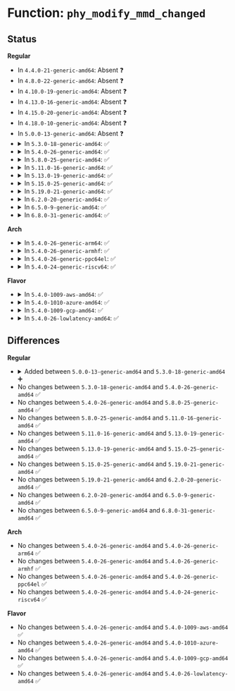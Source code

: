 # Function: <code>phy_modify_mmd_changed</code>

## Status
<b>Regular</b>
<ul>
<li>
In <code>4.4.0-21-generic-amd64</code>: Absent ❓
</li>
<li>
In <code>4.8.0-22-generic-amd64</code>: Absent ❓
</li>
<li>
In <code>4.10.0-19-generic-amd64</code>: Absent ❓
</li>
<li>
In <code>4.13.0-16-generic-amd64</code>: Absent ❓
</li>
<li>
In <code>4.15.0-20-generic-amd64</code>: Absent ❓
</li>
<li>
In <code>4.18.0-10-generic-amd64</code>: Absent ❓
</li>
<li>
In <code>5.0.0-13-generic-amd64</code>: Absent ❓
</li>
<li>
<details>
<summary>In <code>5.3.0-18-generic-amd64</code>: ✅</summary>

```c
int phy_modify_mmd_changed(struct phy_device * phydev, int devad, u32 regnum, u16 mask, u16 set)
```

```json
{
  "name": "phy_modify_mmd_changed",
  "collision_type": "Unique Global",
  "inline_type": "No",
  "funcs": [
    {
      "addr": 18446744071586803872,
      "name": "phy_modify_mmd_changed",
      "external": true,
      "loc": "drivers/net/phy/phy-core.c:590",
      "file": "drivers/net/phy/phy-core.c",
      "inline": "seen, unknown",
      "caller_inline": [],
      "caller_func": [
        "drivers/net/phy/phy-c45.c:genphy_c45_an_config_aneg",
        "drivers/net/phy/phy-c45.c:genphy_c45_an_config_aneg",
        "drivers/net/phy/phy_device.c:genphy_config_eee_advert"
      ]
    }
  ],
  "symbols": [
    {
      "addr": 18446744071586803872,
      "name": "phy_modify_mmd_changed",
      "section": ".text",
      "bind": "STB_GLOBAL",
      "size": 104
    }
  ]
}
```
</details>
</li>
<li>
<details>
<summary>In <code>5.4.0-26-generic-amd64</code>: ✅</summary>

```c
int phy_modify_mmd_changed(struct phy_device * phydev, int devad, u32 regnum, u16 mask, u16 set)
```

```json
{
  "name": "phy_modify_mmd_changed",
  "collision_type": "Unique Global",
  "inline_type": "No",
  "funcs": [
    {
      "addr": 18446744071586949968,
      "name": "phy_modify_mmd_changed",
      "external": true,
      "loc": "drivers/net/phy/phy-core.c:629",
      "file": "drivers/net/phy/phy-core.c",
      "inline": "seen, unknown",
      "caller_inline": [],
      "caller_func": [
        "drivers/net/phy/phy-c45.c:genphy_c45_an_config_aneg",
        "drivers/net/phy/phy-c45.c:genphy_c45_an_config_aneg",
        "drivers/net/phy/phy_device.c:genphy_config_eee_advert"
      ]
    }
  ],
  "symbols": [
    {
      "addr": 18446744071586949968,
      "name": "phy_modify_mmd_changed",
      "section": ".text",
      "bind": "STB_GLOBAL",
      "size": 104
    }
  ]
}
```
</details>
</li>
<li>
<details>
<summary>In <code>5.8.0-25-generic-amd64</code>: ✅</summary>

```c
int phy_modify_mmd_changed(struct phy_device * phydev, int devad, u32 regnum, u16 mask, u16 set)
```

```json
{
  "name": "phy_modify_mmd_changed",
  "collision_type": "Unique Global",
  "inline_type": "No",
  "funcs": [
    {
      "addr": 18446744071587767328,
      "name": "phy_modify_mmd_changed",
      "external": true,
      "loc": "drivers/net/phy/phy-core.c:641",
      "file": "drivers/net/phy/phy-core.c",
      "inline": "seen, unknown",
      "caller_inline": [],
      "caller_func": [
        "drivers/net/phy/phy-c45.c:genphy_c45_an_config_aneg",
        "drivers/net/phy/phy-c45.c:genphy_c45_an_config_aneg",
        "drivers/net/phy/phy_device.c:__genphy_config_aneg"
      ]
    }
  ],
  "symbols": [
    {
      "addr": 18446744071587767328,
      "name": "phy_modify_mmd_changed",
      "section": ".text",
      "bind": "STB_GLOBAL",
      "size": 169
    }
  ]
}
```
</details>
</li>
<li>
<details>
<summary>In <code>5.11.0-16-generic-amd64</code>: ✅</summary>

```c
int phy_modify_mmd_changed(struct phy_device * phydev, int devad, u32 regnum, u16 mask, u16 set)
```

```json
{
  "name": "phy_modify_mmd_changed",
  "collision_type": "Unique Global",
  "inline_type": "No",
  "funcs": [
    {
      "addr": 18446744071587826512,
      "name": "phy_modify_mmd_changed",
      "external": true,
      "loc": "drivers/net/phy/phy-core.c:688",
      "file": "drivers/net/phy/phy-core.c",
      "inline": "seen, unknown",
      "caller_inline": [],
      "caller_func": [
        "drivers/net/phy/phy-c45.c:genphy_c45_an_config_aneg",
        "drivers/net/phy/phy-c45.c:genphy_c45_an_config_aneg",
        "drivers/net/phy/phy_device.c:__genphy_config_aneg"
      ]
    }
  ],
  "symbols": [
    {
      "addr": 18446744071587826512,
      "name": "phy_modify_mmd_changed",
      "section": ".text",
      "bind": "STB_GLOBAL",
      "size": 169
    }
  ]
}
```
</details>
</li>
<li>
<details>
<summary>In <code>5.13.0-19-generic-amd64</code>: ✅</summary>

```c
int phy_modify_mmd_changed(struct phy_device * phydev, int devad, u32 regnum, u16 mask, u16 set)
```

```json
{
  "name": "phy_modify_mmd_changed",
  "collision_type": "Unique Global",
  "inline_type": "No",
  "funcs": [
    {
      "addr": 18446744071587705920,
      "name": "phy_modify_mmd_changed",
      "external": true,
      "loc": "drivers/net/phy/phy-core.c:688",
      "file": "drivers/net/phy/phy-core.c",
      "inline": "seen, unknown",
      "caller_inline": [],
      "caller_func": [
        "drivers/net/phy/phy-c45.c:genphy_c45_an_config_aneg",
        "drivers/net/phy/phy-c45.c:genphy_c45_an_config_aneg",
        "drivers/net/phy/phy_device.c:__genphy_config_aneg"
      ]
    }
  ],
  "symbols": [
    {
      "addr": 18446744071587705920,
      "name": "phy_modify_mmd_changed",
      "section": ".text",
      "bind": "STB_GLOBAL",
      "size": 169
    }
  ]
}
```
</details>
</li>
<li>
<details>
<summary>In <code>5.15.0-25-generic-amd64</code>: ✅</summary>

```c
int phy_modify_mmd_changed(struct phy_device * phydev, int devad, u32 regnum, u16 mask, u16 set)
```

```json
{
  "name": "phy_modify_mmd_changed",
  "collision_type": "Unique Global",
  "inline_type": "No",
  "funcs": [
    {
      "addr": 18446744071588297744,
      "name": "phy_modify_mmd_changed",
      "external": true,
      "loc": "drivers/net/phy/phy-core.c:689",
      "file": "drivers/net/phy/phy-core.c",
      "inline": "seen, unknown",
      "caller_inline": [],
      "caller_func": [
        "drivers/net/phy/phy-c45.c:genphy_c45_an_config_aneg",
        "drivers/net/phy/phy-c45.c:genphy_c45_an_config_aneg",
        "drivers/net/phy/phy_device.c:__genphy_config_aneg"
      ]
    }
  ],
  "symbols": [
    {
      "addr": 18446744071588297744,
      "name": "phy_modify_mmd_changed",
      "section": ".text",
      "bind": "STB_GLOBAL",
      "size": 169
    }
  ]
}
```
</details>
</li>
<li>
<details>
<summary>In <code>5.19.0-21-generic-amd64</code>: ✅</summary>

```c
int phy_modify_mmd_changed(struct phy_device * phydev, int devad, u32 regnum, u16 mask, u16 set)
```

```json
{
  "name": "phy_modify_mmd_changed",
  "collision_type": "Unique Global",
  "inline_type": "No",
  "funcs": [
    {
      "addr": 18446744071589684816,
      "name": "phy_modify_mmd_changed",
      "external": true,
      "loc": "drivers/net/phy/phy-core.c:684",
      "file": "drivers/net/phy/phy-core.c",
      "inline": "seen, unknown",
      "caller_inline": [],
      "caller_func": [
        "drivers/net/phy/phy-c45.c:genphy_c45_an_config_aneg",
        "drivers/net/phy/phy-c45.c:genphy_c45_an_config_aneg",
        "drivers/net/phy/phy-c45.c:genphy_c45_an_config_aneg",
        "drivers/net/phy/phy-c45.c:genphy_c45_an_config_aneg",
        "drivers/net/phy/phy_device.c:__genphy_config_aneg"
      ]
    }
  ],
  "symbols": [
    {
      "addr": 18446744071589684816,
      "name": "phy_modify_mmd_changed",
      "section": ".text",
      "bind": "STB_GLOBAL",
      "size": 180
    }
  ]
}
```
</details>
</li>
<li>
<details>
<summary>In <code>6.2.0-20-generic-amd64</code>: ✅</summary>

```c
int phy_modify_mmd_changed(struct phy_device * phydev, int devad, u32 regnum, u16 mask, u16 set)
```

```json
{
  "name": "phy_modify_mmd_changed",
  "collision_type": "Unique Global",
  "inline_type": "No",
  "funcs": [
    {
      "addr": 18446744071591297856,
      "name": "phy_modify_mmd_changed",
      "external": true,
      "loc": "drivers/net/phy/phy-core.c:767",
      "file": "drivers/net/phy/phy-core.c",
      "inline": "seen, unknown",
      "caller_inline": [],
      "caller_func": [
        "drivers/net/phy/phy-c45.c:genphy_c45_an_config_aneg",
        "drivers/net/phy/phy-c45.c:genphy_c45_an_config_aneg",
        "drivers/net/phy/phy-c45.c:genphy_c45_an_config_aneg",
        "drivers/net/phy/phy-c45.c:genphy_c45_an_config_aneg",
        "drivers/net/phy/phy_device.c:__genphy_config_aneg"
      ]
    }
  ],
  "symbols": [
    {
      "addr": 18446744071591297856,
      "name": "phy_modify_mmd_changed",
      "section": ".text",
      "bind": "STB_GLOBAL",
      "size": 180
    }
  ]
}
```
</details>
</li>
<li>
<details>
<summary>In <code>6.5.0-9-generic-amd64</code>: ✅</summary>

```c
int phy_modify_mmd_changed(struct phy_device * phydev, int devad, u32 regnum, u16 mask, u16 set)
```

```json
{
  "name": "phy_modify_mmd_changed",
  "collision_type": "Unique Global",
  "inline_type": "No",
  "funcs": [
    {
      "addr": 18446744071591656528,
      "name": "phy_modify_mmd_changed",
      "external": true,
      "loc": "drivers/net/phy/phy-core.c:770",
      "file": "drivers/net/phy/phy-core.c",
      "inline": "seen, unknown",
      "caller_inline": [],
      "caller_func": [
        "drivers/net/phy/phy-c45.c:genphy_c45_write_eee_adv",
        "drivers/net/phy/phy-c45.c:genphy_c45_write_eee_adv",
        "drivers/net/phy/phy-c45.c:genphy_c45_an_config_aneg",
        "drivers/net/phy/phy-c45.c:genphy_c45_an_config_aneg",
        "drivers/net/phy/phy-c45.c:genphy_c45_an_config_aneg",
        "drivers/net/phy/phy-c45.c:genphy_c45_an_config_aneg",
        "drivers/net/phy/phy_device.c:genphy_config_eee_advert"
      ]
    }
  ],
  "symbols": [
    {
      "addr": 18446744071591656528,
      "name": "phy_modify_mmd_changed",
      "section": ".text",
      "bind": "STB_GLOBAL",
      "size": 180
    }
  ]
}
```
</details>
</li>
<li>
<details>
<summary>In <code>6.8.0-31-generic-amd64</code>: ✅</summary>

```c
int phy_modify_mmd_changed(struct phy_device * phydev, int devad, u32 regnum, u16 mask, u16 set)
```

```json
{
  "name": "phy_modify_mmd_changed",
  "collision_type": "Unique Global",
  "inline_type": "No",
  "funcs": [
    {
      "addr": 18446744071592398816,
      "name": "phy_modify_mmd_changed",
      "external": true,
      "loc": "drivers/net/phy/phy-core.c:908",
      "file": "drivers/net/phy/phy-core.c",
      "inline": "seen, unknown",
      "caller_inline": [],
      "caller_func": [
        "drivers/net/phy/phy-c45.c:genphy_c45_write_eee_adv",
        "drivers/net/phy/phy-c45.c:genphy_c45_write_eee_adv",
        "drivers/net/phy/phy-c45.c:genphy_c45_an_config_aneg",
        "drivers/net/phy/phy-c45.c:genphy_c45_an_config_aneg",
        "drivers/net/phy/phy-c45.c:genphy_c45_an_config_aneg",
        "drivers/net/phy/phy-c45.c:genphy_c45_an_config_aneg",
        "drivers/net/phy/phy_device.c:genphy_config_eee_advert"
      ]
    }
  ],
  "symbols": [
    {
      "addr": 18446744071592398816,
      "name": "phy_modify_mmd_changed",
      "section": ".text",
      "bind": "STB_GLOBAL",
      "size": 180
    }
  ]
}
```
</details>
</li>
</ul>
<b>Arch</b>
<ul>
<li>
<details>
<summary>In <code>5.4.0-26-generic-arm64</code>: ✅</summary>

```c
int phy_modify_mmd_changed(struct phy_device * phydev, int devad, u32 regnum, u16 mask, u16 set)
```

```json
{
  "name": "phy_modify_mmd_changed",
  "collision_type": "Unique Global",
  "inline_type": "No",
  "funcs": [
    {
      "addr": 18446603336499934288,
      "name": "phy_modify_mmd_changed",
      "external": true,
      "loc": "drivers/net/phy/phy-core.c:629",
      "file": "drivers/net/phy/phy-core.c",
      "inline": "seen, unknown",
      "caller_inline": [],
      "caller_func": [
        "drivers/net/phy/phy-c45.c:genphy_c45_an_config_aneg",
        "drivers/net/phy/phy-c45.c:genphy_c45_an_config_aneg",
        "drivers/net/phy/phy_device.c:genphy_config_eee_advert"
      ]
    }
  ],
  "symbols": [
    {
      "addr": 18446603336499934288,
      "name": "phy_modify_mmd_changed",
      "section": ".text",
      "bind": "STB_GLOBAL",
      "size": 124
    }
  ]
}
```
</details>
</li>
<li>
<details>
<summary>In <code>5.4.0-26-generic-armhf</code>: ✅</summary>

```c
int phy_modify_mmd_changed(struct phy_device * phydev, int devad, u32 regnum, u16 mask, u16 set)
```

```json
{
  "name": "phy_modify_mmd_changed",
  "collision_type": "Unique Global",
  "inline_type": "No",
  "funcs": [
    {
      "addr": 3232477984,
      "name": "phy_modify_mmd_changed",
      "external": true,
      "loc": "drivers/net/phy/phy-core.c:629",
      "file": "drivers/net/phy/phy-core.c",
      "inline": "seen, unknown",
      "caller_inline": [],
      "caller_func": [
        "drivers/net/phy/phy-c45.c:genphy_c45_an_config_aneg",
        "drivers/net/phy/phy-c45.c:genphy_c45_an_config_aneg",
        "drivers/net/phy/phy_device.c:genphy_config_eee_advert"
      ]
    }
  ],
  "symbols": [
    {
      "addr": 3232477984,
      "name": "phy_modify_mmd_changed",
      "section": ".text",
      "bind": "STB_GLOBAL",
      "size": 108
    }
  ]
}
```
</details>
</li>
<li>
<details>
<summary>In <code>5.4.0-26-generic-ppc64el</code>: ✅</summary>

```c
int phy_modify_mmd_changed(struct phy_device * phydev, int devad, u32 regnum, u16 mask, u16 set)
```

```json
{
  "name": "phy_modify_mmd_changed",
  "collision_type": "Unique Global",
  "inline_type": "No",
  "funcs": [
    {
      "addr": 13835058055293253776,
      "name": "phy_modify_mmd_changed",
      "external": true,
      "loc": "drivers/net/phy/phy-core.c:629",
      "file": "drivers/net/phy/phy-core.c",
      "inline": "seen, unknown",
      "caller_inline": [],
      "caller_func": [
        "drivers/net/phy/phy-c45.c:genphy_c45_an_config_aneg",
        "drivers/net/phy/phy-c45.c:genphy_c45_an_config_aneg",
        "drivers/net/phy/phy-c45.c:genphy_c45_an_config_aneg",
        "drivers/net/phy/phy_device.c:genphy_config_eee_advert"
      ]
    }
  ],
  "symbols": [
    {
      "addr": 13835058055293253776,
      "name": "phy_modify_mmd_changed",
      "section": ".text",
      "bind": "STB_GLOBAL",
      "size": 136
    }
  ]
}
```
</details>
</li>
<li>
<details>
<summary>In <code>5.4.0-24-generic-riscv64</code>: ✅</summary>

```c
int phy_modify_mmd_changed(struct phy_device * phydev, int devad, u32 regnum, u16 mask, u16 set)
```

```json
{
  "name": "phy_modify_mmd_changed",
  "collision_type": "Unique Global",
  "inline_type": "No",
  "funcs": [
    {
      "addr": 18446743936277019598,
      "name": "phy_modify_mmd_changed",
      "external": true,
      "loc": "drivers/net/phy/phy-core.c:629",
      "file": "drivers/net/phy/phy-core.c",
      "inline": "seen, unknown",
      "caller_inline": [],
      "caller_func": [
        "drivers/net/phy/phy-c45.c:genphy_c45_an_config_aneg",
        "drivers/net/phy/phy-c45.c:genphy_c45_an_config_aneg",
        "drivers/net/phy/phy_device.c:genphy_config_eee_advert"
      ]
    }
  ],
  "symbols": [
    {
      "addr": 18446743936277019598,
      "name": "phy_modify_mmd_changed",
      "section": ".text",
      "bind": "STB_GLOBAL",
      "size": 110
    }
  ]
}
```
</details>
</li>
</ul>
<b>Flavor</b>
<ul>
<li>
<details>
<summary>In <code>5.4.0-1009-aws-amd64</code>: ✅</summary>

```c
int phy_modify_mmd_changed(struct phy_device * phydev, int devad, u32 regnum, u16 mask, u16 set)
```

```json
{
  "name": "phy_modify_mmd_changed",
  "collision_type": "Unique Global",
  "inline_type": "No",
  "funcs": [
    {
      "addr": 18446744071586706976,
      "name": "phy_modify_mmd_changed",
      "external": true,
      "loc": "drivers/net/phy/phy-core.c:629",
      "file": "drivers/net/phy/phy-core.c",
      "inline": "seen, unknown",
      "caller_inline": [],
      "caller_func": [
        "drivers/net/phy/phy-c45.c:genphy_c45_an_config_aneg",
        "drivers/net/phy/phy-c45.c:genphy_c45_an_config_aneg",
        "drivers/net/phy/phy_device.c:genphy_config_eee_advert"
      ]
    }
  ],
  "symbols": [
    {
      "addr": 18446744071586706976,
      "name": "phy_modify_mmd_changed",
      "section": ".text",
      "bind": "STB_GLOBAL",
      "size": 104
    }
  ]
}
```
</details>
</li>
<li>
<details>
<summary>In <code>5.4.0-1010-azure-amd64</code>: ✅</summary>

```c
int phy_modify_mmd_changed(struct phy_device * phydev, int devad, u32 regnum, u16 mask, u16 set)
```

```json
{
  "name": "phy_modify_mmd_changed",
  "collision_type": "Unique Global",
  "inline_type": "No",
  "funcs": [
    {
      "addr": 18446744071586575296,
      "name": "phy_modify_mmd_changed",
      "external": true,
      "loc": "drivers/net/phy/phy-core.c:629",
      "file": "drivers/net/phy/phy-core.c",
      "inline": "seen, unknown",
      "caller_inline": [],
      "caller_func": [
        "drivers/net/phy/phy-c45.c:genphy_c45_an_config_aneg",
        "drivers/net/phy/phy-c45.c:genphy_c45_an_config_aneg",
        "drivers/net/phy/phy_device.c:genphy_config_eee_advert"
      ]
    }
  ],
  "symbols": [
    {
      "addr": 18446744071586575296,
      "name": "phy_modify_mmd_changed",
      "section": ".text",
      "bind": "STB_GLOBAL",
      "size": 104
    }
  ]
}
```
</details>
</li>
<li>
<details>
<summary>In <code>5.4.0-1009-gcp-amd64</code>: ✅</summary>

```c
int phy_modify_mmd_changed(struct phy_device * phydev, int devad, u32 regnum, u16 mask, u16 set)
```

```json
{
  "name": "phy_modify_mmd_changed",
  "collision_type": "Unique Global",
  "inline_type": "No",
  "funcs": [
    {
      "addr": 18446744071586904528,
      "name": "phy_modify_mmd_changed",
      "external": true,
      "loc": "drivers/net/phy/phy-core.c:629",
      "file": "drivers/net/phy/phy-core.c",
      "inline": "seen, unknown",
      "caller_inline": [],
      "caller_func": [
        "drivers/net/phy/phy-c45.c:genphy_c45_an_config_aneg",
        "drivers/net/phy/phy-c45.c:genphy_c45_an_config_aneg",
        "drivers/net/phy/phy_device.c:genphy_config_eee_advert"
      ]
    }
  ],
  "symbols": [
    {
      "addr": 18446744071586904528,
      "name": "phy_modify_mmd_changed",
      "section": ".text",
      "bind": "STB_GLOBAL",
      "size": 104
    }
  ]
}
```
</details>
</li>
<li>
<details>
<summary>In <code>5.4.0-26-lowlatency-amd64</code>: ✅</summary>

```c
int phy_modify_mmd_changed(struct phy_device * phydev, int devad, u32 regnum, u16 mask, u16 set)
```

```json
{
  "name": "phy_modify_mmd_changed",
  "collision_type": "Unique Global",
  "inline_type": "No",
  "funcs": [
    {
      "addr": 18446744071587010912,
      "name": "phy_modify_mmd_changed",
      "external": true,
      "loc": "drivers/net/phy/phy-core.c:629",
      "file": "drivers/net/phy/phy-core.c",
      "inline": "seen, unknown",
      "caller_inline": [],
      "caller_func": [
        "drivers/net/phy/phy-c45.c:genphy_c45_an_config_aneg",
        "drivers/net/phy/phy-c45.c:genphy_c45_an_config_aneg",
        "drivers/net/phy/phy_device.c:genphy_config_eee_advert"
      ]
    }
  ],
  "symbols": [
    {
      "addr": 18446744071587010912,
      "name": "phy_modify_mmd_changed",
      "section": ".text",
      "bind": "STB_GLOBAL",
      "size": 104
    }
  ]
}
```
</details>
</li>
</ul>

## Differences
<b>Regular</b>
<ul>
<li>
<details>
<summary>Added between <code>5.0.0-13-generic-amd64</code> and <code>5.3.0-18-generic-amd64</code> ➕</summary>

```c
int phy_modify_mmd_changed(struct phy_device * phydev, int devad, u32 regnum, u16 mask, u16 set)
```
</details>
</li>
<li>
No changes between <code>5.3.0-18-generic-amd64</code> and <code>5.4.0-26-generic-amd64</code> ✅
</li>
<li>
No changes between <code>5.4.0-26-generic-amd64</code> and <code>5.8.0-25-generic-amd64</code> ✅
</li>
<li>
No changes between <code>5.8.0-25-generic-amd64</code> and <code>5.11.0-16-generic-amd64</code> ✅
</li>
<li>
No changes between <code>5.11.0-16-generic-amd64</code> and <code>5.13.0-19-generic-amd64</code> ✅
</li>
<li>
No changes between <code>5.13.0-19-generic-amd64</code> and <code>5.15.0-25-generic-amd64</code> ✅
</li>
<li>
No changes between <code>5.15.0-25-generic-amd64</code> and <code>5.19.0-21-generic-amd64</code> ✅
</li>
<li>
No changes between <code>5.19.0-21-generic-amd64</code> and <code>6.2.0-20-generic-amd64</code> ✅
</li>
<li>
No changes between <code>6.2.0-20-generic-amd64</code> and <code>6.5.0-9-generic-amd64</code> ✅
</li>
<li>
No changes between <code>6.5.0-9-generic-amd64</code> and <code>6.8.0-31-generic-amd64</code> ✅
</li>
</ul>
<b>Arch</b>
<ul>
<li>
No changes between <code>5.4.0-26-generic-amd64</code> and <code>5.4.0-26-generic-arm64</code> ✅
</li>
<li>
No changes between <code>5.4.0-26-generic-amd64</code> and <code>5.4.0-26-generic-armhf</code> ✅
</li>
<li>
No changes between <code>5.4.0-26-generic-amd64</code> and <code>5.4.0-26-generic-ppc64el</code> ✅
</li>
<li>
No changes between <code>5.4.0-26-generic-amd64</code> and <code>5.4.0-24-generic-riscv64</code> ✅
</li>
</ul>
<b>Flavor</b>
<ul>
<li>
No changes between <code>5.4.0-26-generic-amd64</code> and <code>5.4.0-1009-aws-amd64</code> ✅
</li>
<li>
No changes between <code>5.4.0-26-generic-amd64</code> and <code>5.4.0-1010-azure-amd64</code> ✅
</li>
<li>
No changes between <code>5.4.0-26-generic-amd64</code> and <code>5.4.0-1009-gcp-amd64</code> ✅
</li>
<li>
No changes between <code>5.4.0-26-generic-amd64</code> and <code>5.4.0-26-lowlatency-amd64</code> ✅
</li>
</ul>
